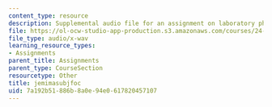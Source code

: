 ```yaml
---
content_type: resource
description: Supplemental audio file for an assignment on laboratory phonology.
file: https://ol-ocw-studio-app-production.s3.amazonaws.com/courses/24-910-topics-in-linguistic-theory-laboratory-phonology-spring-2007/7a192b51886b8a0e94e0617820457107_jemimasubjfoc.wav
file_type: audio/x-wav
learning_resource_types:
- Assignments
parent_title: Assignments
parent_type: CourseSection
resourcetype: Other
title: jemimasubjfoc
uid: 7a192b51-886b-8a0e-94e0-617820457107
---
```

